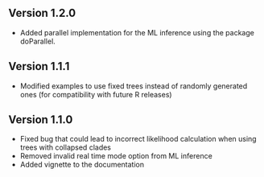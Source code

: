 ## Version 1.2.0

* Added parallel implementation for the ML inference using the package doParallel.

## Version 1.1.1

* Modified examples to use fixed trees instead of randomly generated ones (for compatibility with future R releases)

## Version 1.1.0

* Fixed bug that could lead to incorrect likelihood calculation when using trees with collapsed clades
* Removed invalid real time mode option from ML inference
* Added vignette to the documentation

